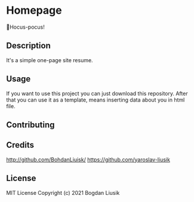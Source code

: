 # Homepage

🧙Hocus-pocus!

## Description
It's a simple one-page site resume.

## Usage
If you want to use this project you can just download this repository. After that you can use it as a template, means inserting data about you in html file.

## Contributing


## Credits
http://github.com/BohdanLiuisk/
https://github.com/yaroslav-liusik

## License
MIT License
Copyright (c) 2021 Bogdan Liusik
